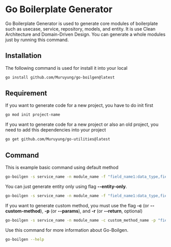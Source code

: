# Go Boilerplate Generator

Go Boilerplate Generator is used to generate core modules of boilerplate such as usecase, service, repository, models, and entity.
It is use Clean Architecture and Domain-Driven Design.
You can generate a whole modules just by running this command.

## Installation

The following command is used for install it into your local

```sh
go install github.com/Muruyung/go-boilgen@latest
```

## Requirement

If you want to generate code for a new project, you have to do init first

```sh
go mod init project-name
```

If you want to generate code for a new project or also an old project, you need to add this dependencies into your project

```sh
go get github.com/Muruyung/go-utilities@latest
```

## Command

This is example basic command using default method

```bash
go-boilgen -s service_name -n module_name -f "field_name1:data_type,field_name2:data_type" -m "method1,method2"
```

You can just generate entity only using flag **--entity-only**.

```bash
go-boilgen -s service_name -n module_name -f "field_name1:data_type,field_name2:data_type" --entity-only
```

If you want to generate custom method, you must use the flag **-c** (or **--custom-method**), **-p** (or **--params**), and **-r** (or **--return**, optional)

```bash
go-boilgen -s service_name -n module_name -c custom_method_name -p "field_name1:data_type,field_name2:data_type" -r "field_name1:data_type,field_name2:data_type"
```

Use this command for more information about Go-Boilgen.

```bash
go-boilgen --help
```
